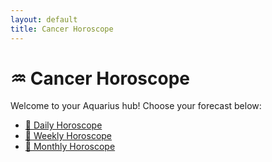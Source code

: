 ```yaml
---
layout: default
title: Cancer Horoscope
---
```


<h1>♒ Cancer Horoscope</h1>

<p>Welcome to your Aquarius hub! Choose your forecast below:</p>

<ul>
  <li><a href="/horoscopes/aquarius/daily/">🔹 Daily Horoscope</a></li>
  <li><a href="/horoscopes/aquarius/weekly/">🔹 Weekly Horoscope</a></li>
  <li><a href="/horoscopes/aquarius/monthly/">🔹 Monthly Horoscope</a></li>
</ul>

